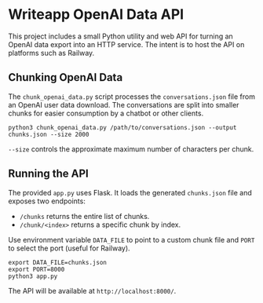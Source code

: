 # Writeapp OpenAI Data API

This project includes a small Python utility and web API for turning an OpenAI data export into an HTTP service. The intent is to host the API on platforms such as Railway.

## Chunking OpenAI Data

The `chunk_openai_data.py` script processes the `conversations.json` file from an OpenAI user data download. The conversations are split into smaller chunks for easier consumption by a chatbot or other clients.

```
python3 chunk_openai_data.py /path/to/conversations.json --output chunks.json --size 2000
```

`--size` controls the approximate maximum number of characters per chunk.

## Running the API

The provided `app.py` uses Flask. It loads the generated `chunks.json` file and exposes two endpoints:

- `/chunks` returns the entire list of chunks.
- `/chunk/<index>` returns a specific chunk by index.

Use environment variable `DATA_FILE` to point to a custom chunk file and `PORT` to select the port (useful for Railway).

```
export DATA_FILE=chunks.json
export PORT=8000
python3 app.py
```

The API will be available at `http://localhost:8000/`.
